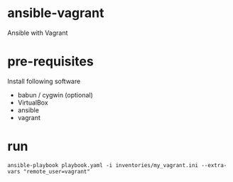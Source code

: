 # ansible-vagrant
Ansible with Vagrant

# pre-requisites
Install following software
- babun / cygwin (optional)
- VirtualBox
- ansible
- vagrant

# run
`ansible-playbook playbook.yaml -i inventories/my_vagrant.ini --extra-vars "remote_user=vagrant"`
